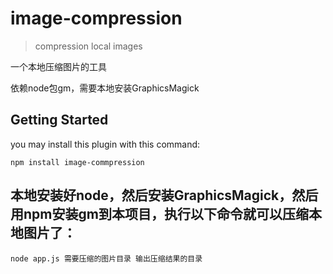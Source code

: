 # image-compression

> compression local images

一个本地压缩图片的工具

依赖node包gm，需要本地安装GraphicsMagick

## Getting Started
 you may install this plugin with this command:

```shell
npm install image-commpression
```

## 本地安装好node，然后安装GraphicsMagick，然后用npm安装gm到本项目，执行以下命令就可以压缩本地图片了：

```shell
node app.js 需要压缩的图片目录 输出压缩结果的目录
```


